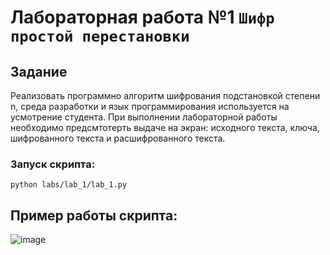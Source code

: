 # Лабораторная работа №1 `Шифр простой перестановки`

## Задание
Реализовать программно алгоритм шифрования подстановкой степени n, среда разработки и язык программирования используется на усмотрение студента. При выполнении лабораторной работы необходимо предсмтотерть выдаче на экран: исходного текста, ключа, шифрованного текста и расшифрованного текста.

### Запуск скрипта:
```shell
python labs/lab_1/lab_1.py
```

## Пример работы скрипта:
![image](https://user-images.githubusercontent.com/60512214/189433139-302527ea-146b-40ae-8126-9be12e225e23.png)
